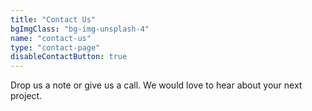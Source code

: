 ```yaml
---
title: "Contact Us"
bgImgClass: "bg-img-unsplash-4"
name: "contact-us"
type: "contact-page"
disableContactButton: true
---
```


Drop us a note or give us a call. We would love to hear about your next project.
